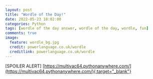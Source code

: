 ```yaml
---
layout: post
title: "Wordle of the Day!"
date: 2022-05-23 18:02:00
categories: Python
tags: [wordle of the day answer, wordle of the day, wordle, fun]
comments: true
image:
  feature: wordle_bg.jpg
  credit: powerlanguage.co.uk/wordle
  creditlink: powerlanguage.co.uk/wordle
---
```


[SPOILER ALERT]
[https://multivac64.pythonanywhere.com/](https://multivac64.pythonanywhere.com/){:target="_blank"}